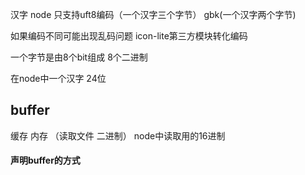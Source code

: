 汉字 node 只支持uft8编码（一个汉字三个字节） gbk(一个汉字两个字节)

如果编码不同可能出现乱码问题 icon-lite第三方模块转化编码

一个字节是由8个bit组成 8个二进制

在node中一个汉字 24位


## buffer

缓存 内存 （读取文件 二进制）
node中读取用的16进制

#### 声明buffer的方式

```

```